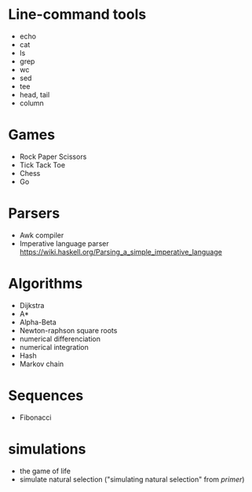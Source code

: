 # Line-command tools
* echo
* cat
* ls
* grep
* wc
* sed
* tee
* head, tail
* column

# Games
* Rock Paper Scissors
* Tick Tack Toe
* Chess
* Go

# Parsers
* Awk compiler
* Imperative language parser <https://wiki.haskell.org/Parsing_a_simple_imperative_language>

# Algorithms
* Dijkstra
* A*
* Alpha-Beta
* Newton-raphson square roots
* numerical differenciation
* numerical integration
* Hash
* Markov chain

# Sequences
* Fibonacci


# simulations
* the game of life
* simulate natural selection ("simulating natural selection" from _primer_)

